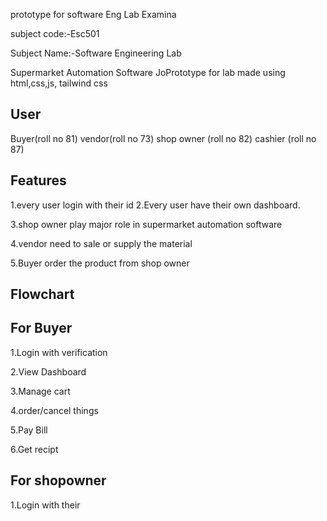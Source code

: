 prototype for software Eng Lab Examina

subject code:-Esc501

Subject Name:-Software Engineering Lab 

Supermarket Automation Software
JoPrototype for lab made using html,css,js, tailwind css

## User
Buyer(roll no 81)
vendor(roll no 73)
shop owner (roll no 82)
cashier (roll no 87)

## Features 
1.every user login with their id
2.Every user have their own dashboard.

3.shop owner play major role in supermarket automation software 

4.vendor need to sale or supply the material 

5.Buyer order the product from shop owner 

## Flowchart 

## For Buyer
1.Login with verification 

2.View Dashboard 

3.Manage cart

4.order/cancel things

5.Pay Bill

6.Get recipt

## For shopowner

1.Login with their 
